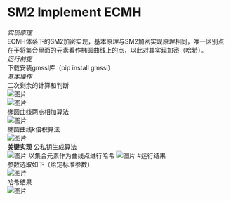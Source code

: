 # SM2 Implement ECMH  
*实现原理*    
ECMH体系下的SM2加密实现，基本原理与SM2加密实现原理相同，唯一区别点在于将集合里面的元素看作椭圆曲线上的点，以此对其实现加密（哈希）。   
*运行前提*  
下载安装gmssl库（pip install gmssl）  
*基本操作*  
二次剩余的计算和判断  
![图片](https://user-images.githubusercontent.com/96277679/181738615-0a308bcc-4d8b-477d-9552-e0a349ac143e.png)  
![图片](https://user-images.githubusercontent.com/96277679/181738662-b7097434-73a1-4b0a-8d62-7f406a4e8519.png)  
椭圆曲线两点相加算法  
![图片](https://user-images.githubusercontent.com/96277679/181738742-abbbbba0-1b78-410e-8581-0229b11a698f.png)  
椭圆曲线k倍积算法  
![图片](https://user-images.githubusercontent.com/96277679/181738914-ab279f72-e5f7-46ca-a53a-302b76dc60d2.png)  
**关键实现**
公私钥生成算法  
![图片](https://user-images.githubusercontent.com/96277679/181739016-9f164abe-5245-4815-8f61-deca0b1f36cc.png)
以集合元素作为曲线点进行哈希
![图片](https://user-images.githubusercontent.com/96277679/181739209-8e3fcb5e-38cf-4bcb-8c58-988e09ca2210.png)
#运行结果  
参数选取如下（给定标准参数）  
![图片](https://user-images.githubusercontent.com/96277679/181740236-c06d68be-02dd-4cc4-9274-c9aaf2bdbf02.png)  
哈希结果  
![图片](https://user-images.githubusercontent.com/96277679/181740348-61445617-9a79-416f-b737-bb0d1ba1ab79.png)  








